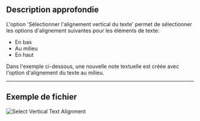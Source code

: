 ## Description approfondie
L'option 'Sélectionner l'alignement vertical du texte' permet de sélectionner les options d'alignement suivantes pour les éléments de texte:
- En bas
- Au milieu
- En haut

Dans l'exemple ci-dessous, une nouvelle note textuelle est créée avec l'option d'alignement du texte au milieu.
___
## Exemple de fichier

![Select Vertical Text Alignment](./DSRevitNodesUI.VerticalAlignment_img.jpg)
